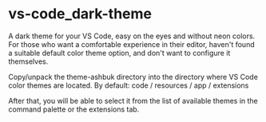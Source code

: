 # vs-code_dark-theme

A dark theme for your VS Code, easy on the eyes and without neon colors.
For those who want a comfortable experience in their editor,
haven't found a suitable default color theme option,
and don't want to configure it themselves.

Copy/unpack the theme-ashbuk directory into the directory where VS Code color themes are located. 
By default: code / resources / app / extensions

After that, you will be able to select it from the list of available themes in the command palette or the extensions tab.
